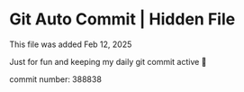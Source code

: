 # Git Auto Commit | Hidden File

This file was added Feb 12, 2025

Just for fun and keeping my daily git commit active 🤪

commit number: 388838
